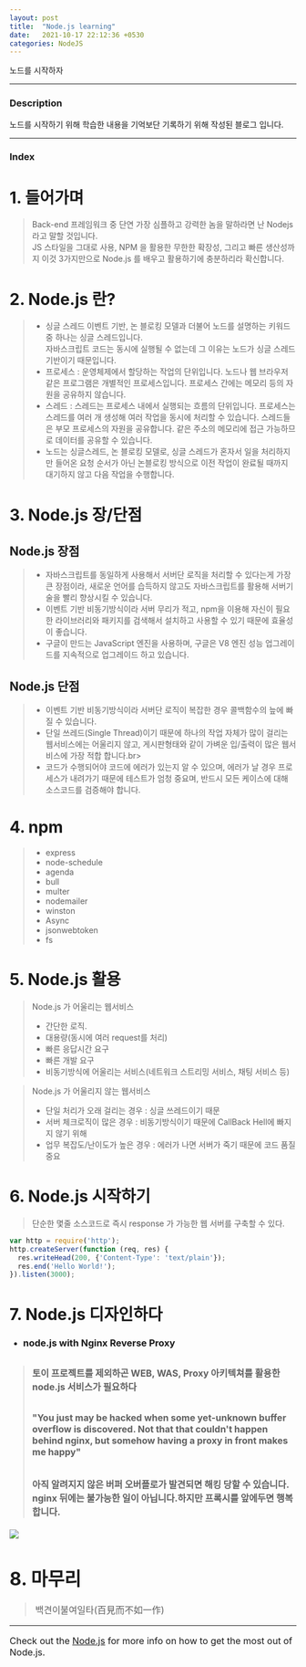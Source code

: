 ```yaml
---
layout: post
title:  "Node.js learning"
date:   2021-10-17 22:12:36 +0530
categories: NodeJS
---
```

노드를 시작하자



---
### Description
노드를 시작하기 위해 학습한 내용을 기억보단 기록하기 위해 작성된 블로그 입니다.

---
### Index
# 1. 들어가며
> Back-end 프레임워크 중 단연 가장 심플하고 강력한 놈을 말하라면 난 Nodejs 라고 말할 것입니다. <br>
> JS 스타일을 그대로 사용, NPM 을 활용한 무한한 확장성, 그리고 빠른 생산성까지 이것 3가지만으로 Node.js 를 배우고 활용하기에 충분하리라 확신합니다.

# 2. Node.js 란?
> - 싱글 스레드 이벤트 기반, 논 블로킹 모델과 더불어 노드를 설명하는 키워드 중 하나는 싱글 스레드입니다. <br> 
> 자바스크립트 코드는 동시에 실행될 수 없는데 그 이유는 노드가 싱글 스레드 기반이기 때문입니다.
> - 프로세스 : 운영체제에서 할당하는 작업의 단위입니다. 노드나 웹 브라우저 같은 프로그램은 개별적인 프로세스입니다. 프로세스 간에는 메모리 등의 자원을 공유하지 않습니다.
> - 스레드 : 스레드는 프로세스 내에서 실행되는 흐름의 단위입니다. 프로세스는 스레드를 여러 개 생성해 여러 작업을 동시에 처리할 수 있습니다. 스레드들은 부모 프로세스의 자원을 공유합니다. 같은 주소의 메모리에 접근 가능하므로 데이터를 공유할 수 있습니다.
> - 노드는 싱글스레드, 논 블로킹 모델로, 싱글 스레드가 혼자서 일을 처리하지만 들어온 요청 순서가 아닌 논블로킹 방식으로 이전 작업이 완료될 때까지 대기하지 않고 다음 작업을 수행합니다.


# 3. Node.js 장/단점

## Node.js 장점
> - 자바스크립트를 동일하게 사용해서 서버단 로직을 처리할 수 있다는게 가장 큰 장점이라, 새로운 언어를 습득하지 않고도 자바스크립트를 활용해 서버기술을 빨리 향상시킬 수 있습니다. <br>
> - 이벤트 기반 비동기방식이라 서버 무리가 적고, npm을 이용해 자신이 필요한 라이브러리와 패키지를 검색해서 설치하고 사용할 수 있기 때문에 효율성이 좋습니다.<br>
> - 구글이 만드는 JavaScript 엔진을 사용하며, 구글은 V8 엔진 성능 업그레이드를 지속적으로 업그레이드 하고 있습니다.  

## Node.js 단점
> - 이벤트 기반 비동기방식이라 서버단 로직이 복잡한 경우 콜백함수의 늪에 빠질 수 있습니다.<br>
> - 단일 쓰레드(Single Thread)이기 때문에 하나의 작업 자체가 많이 걸리는 웹서비스에는 어울리지 않고, 게시판형태와 같이 가벼운 입/출력이 많은 웹서비스에 가장 적합 합니다.br>
> - 코드가 수행되어야 코드에 에러가 있는지 알 수 있으며, 에러가 날 경우 프로세스가 내려가기 때문에 테스트가 엄청 중요며, 반드시 모든 케이스에 대해 소스코드를 검증해야 합니다.<br>
 
# 4. npm
> - express
> - node-schedule
> - agenda
> - bull
> - multer
> - nodemailer
> - winston 
> - Async
> - jsonwebtoken
> - fs
> 

# 5. Node.js 활용
>  Node.js 가 어울리는 웹서비스
 > - 간단한 로직.  <br>
 > - 대용량(동시에 여러 request를 처리) <br>
 > - 빠른 응답시간 요구 <br>
 > - 빠른 개발 요구 <br>
 > - 비동기방식에 어울리는 서비스(네트워크 스트리밍 서비스, 채팅 서비스 등) <br>
 

> Node.js 가 어울리지 않는 웹서비스
> - 단일 처리가 오래 걸리는 경우 : 싱글 쓰레드이기 때문 <br>
> - 서버 체크로직이 많은 경우 : 비동기방식이기 때문에 CallBack Hell에 빠지지 않기 위해 <br>
> - 업무 복잡도/난이도가 높은 경우 : 에러가 나면 서버가 죽기 때문에 코드 품질 중요

# 6. Node.js 시작하기
> 단순한 몇줄 소스코드로 즉시 response 가 가능한 웹 서버를 구축할 수 있다.

```javascript
var http = require('http');
http.createServer(function (req, res) {
  res.writeHead(200, {'Content-Type': 'text/plain'});
  res.end('Hello World!');
}).listen(3000);
```

# 7. Node.js 디자인하다
* ### node.js with Nginx Reverse Proxy 
> ## <font size="3"> 토이 프로젝트를 제외하곤 WEB, WAS, Proxy 아키텍쳐를 활용한 node.js  서비스가 필요하다
> ## <font size="3"> "You just may be hacked when some yet-unknown buffer overflow is discovered. Not that that couldn't happen behind nginx, but somehow having a proxy in front makes me happy"
> ## <font size="3"> 아직 알려지지 않은 버퍼 오버플로가 발견되면 해킹 당할 수 있습니다. nginx 뒤에는 불가능한 일이 아닙니다.하지만 프록시를 앞에두면 행복합니다.

[<img src="https://assets.digitalocean.com/articles/nodejs/node_diagram.png">](https://www.digitalocean.com/community/tutorials/how-to-set-up-a-node-js-application-for-production-on-ubuntu-14-04)

# 8. 마무리
> 백견이불여일타(百見而不如一作)

---






Check out the [Node.js] for more info on how to get the most out of Node.js. 

[Node.js]: https://nodejs.org/ko/
